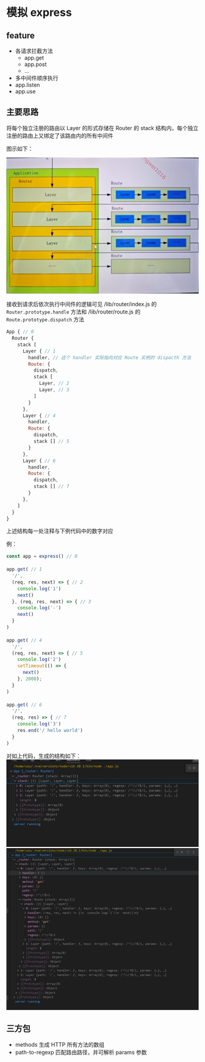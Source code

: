 
# 模拟 express 

## feature

* 各请求拦截方法
  * app.get
  * app.post
  * ...
* 多中间件顺序执行
* app.listen
* app.use

## 主要思路

将每个独立注册的路由以 Layer 的形式存储在 Router 的 stack 结构内，每个独立注册的路由上又绑定了该路由内的所有中间件

图示如下：

![image](./assets/structure.jpg)

接收到请求后依次执行中间件的逻辑可见 /lib/router/index.js 的 `Router.prototype.handle` 方法和 /lib/router/route.js 的 `Route.prototype.dispatch` 方法


```js
App { // 0
  Router {
    stack [
      Layer { // 1
        handler, // 这个 handler 实际指向对应 Route 实例的 dispacth 方法
        Route: {
          dispatch,
          stack [
            Layer, // 2
            Layer, // 3
          ]
        }
      },
      Layer { // 4
        handler,
        Route: {
          dispatch,
          stack [] // 5
        }
      },
      Layer { // 6
        handler,
        Route: {
          dispatch,
          stack [] // 7
        }
      },
    ]
  }  
}
```
上述结构每一处注释与下例代码中的数字对应


例：

```js
const app = express() // 0

app.get( // 1
  '/',
  (req, res, next) => { // 2
    console.log('1')
    next()
  }, (req, res, next) => { // 3
    console.log('-')
    next()
  }
)

app.get( // 4
  '/',
  (req, res, next) => { // 5
    console.log('2')
    setTimeout(() => {
      next()
    }, 2000);
  }
)

app.get( // 6
  '/',
  (req, res) => { // 7
    console.log('3')
    res.end('/ hello world')
  }
)
```

对如上代码，生成的结构如下：
![image](./assets/snapshot-1.png)
![image](./assets/snapshot-2.png)

## 三方包

* methods 生成 HTTP 所有方法的数组
* path-to-regexp 匹配路由路径，并可解析 params 参数